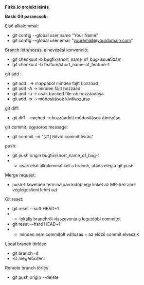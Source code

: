 **Firka.io projekt leírás**


**Basic Git parancsok:**

Első alkalommal:

 - git config --global user.name "Your Name"
 - git config --global user.email "youremail@yourdomain.com"


Branch létrehozás, elnevezési konvenció:
 - git checkout -b bugfix/short_name_of_bug-issueSzám
 - git checkout -b feature/short_name-of_feature-1

git add :
 - git add . -> mappából minden fájlt hozzáad
 - git add -A -> minden fájlt hozzáad
 - git add -u -> csak tracked file-ok hozzáadása
 - git add -p -> módosítások kiválasztása

git diff:
 - git diff --cached -> hozzáadott módosítások átnézése

git commit, egysoros message: 
 - git commit -m "[#1] Rövid commit leírás"

push: 
 - git push origin bugfix/short_name_of_bug-1
 -  - csak első alkalommal kell a branch, utána elég a git push

Merge request:
 - push-t követően terminálban kidob egy linket az MR-hez ahol véglegesíteni lehet azt

Git reset:
 - git reset --soft HEAD~1
 - - lokális branchről visszavonja a legutóbbi commitot
 - git reset --hard HEAD~1
 - - minden nem commitolt változás + az előző commit elveszik

Local branch törlése
 - git branch -d <local-branch>
 - -D megerősíteni

Remote branch törlés
 - git push origin --delete <branch>
